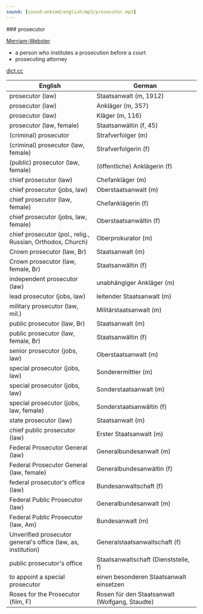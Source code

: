 ```yaml
---
sound: [sound:ankimd/english/mp3/prosecutor.mp3]
---
```


\### prosecutor

[Merriam-Webster](https://www.merriam-webster.com/dictionary/prosecutor)

- a person who institutes a prosecution before a court
- prosecuting attorney

[dict.cc](https://www.dict.cc/prosecutor)

| English        | German       |
| -------------- | ------------ |
| prosecutor (law) | Staatsanwalt (m, 1912) |
| prosecutor (law) | Ankläger (m, 357) |
| prosecutor (law) | Kläger (m, 116) |
| prosecutor (law, female) | Staatsanwältin (f, 45) |
| (criminal) prosecutor | Strafverfolger (m) |
| (criminal) prosecutor (law, female) | Strafverfolgerin (f) |
| (public) prosecutor (law, female) | (öffentliche) Anklägerin (f) |
| chief prosecutor (law) | Chefankläger (m) |
| chief prosecutor (jobs, law) | Oberstaatsanwalt (m) |
| chief prosecutor (law, female) | Chefanklägerin (f) |
| chief prosecutor (jobs, law, female) | Oberstaatsanwältin (f) |
| chief prosecutor (pol., relig., Russian, Orthodox, Church) | Oberprokurator (m) |
| Crown prosecutor (law, Br) | Staatsanwalt (m) |
| Crown prosecutor (law, female, Br) | Staatsanwältin (f) |
| independent prosecutor (law) | unabhängiger Ankläger (m) |
| lead prosecutor (jobs, law) | leitender Staatsanwalt (m) |
| military prosecutor (law, mil.) | Militärstaatsanwalt (m) |
| public prosecutor (law, Br) | Staatsanwalt (m) |
| public prosecutor (law, female, Br) | Staatsanwältin (f) |
| senior prosecutor (jobs, law) | Oberstaatsanwalt (m) |
| special prosecutor (jobs, law) | Sonderermittler (m) |
| special prosecutor (jobs, law) | Sonderstaatsanwalt (m) |
| special prosecutor (jobs, law, female) | Sonderstaatsanwältin (f) |
| state prosecutor (law) | Staatsanwalt (m) |
| chief public prosecutor (law) | Erster Staatsanwalt (m) |
| Federal Prosecutor General (law) | Generalbundesanwalt (m) |
| Federal Prosecutor General (law, female) | Generalbundesanwältin (f) |
| federal prosecutor's office (law) | Bundesanwaltschaft (f) |
| Federal Public Prosecutor (law) | Generalbundesanwalt (m) |
| Federal Public Prosecutor (law, Am) | Bundesanwalt (m) |
| Unverified prosecutor general's office (law, as, institution) | Generalstaatsanwaltschaft (f) |
| public prosecutor's office | Staatsanwaltschaft (Dienststelle, f) |
| to appoint a special prosecutor | einen besonderen Staatsanwalt einsetzen |
| Roses for the Prosecutor (film, F) | Rosen für den Staatsanwalt (Wolfgang, Staudte) |
